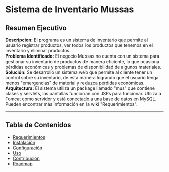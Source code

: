 

<h1>Sistema de Inventario Mussas</h1>

<h2>Resumen Ejecutivo</h2>

<p>
  <strong>Descripcion:</strong> El programa es un sistema de inventario que permite al usuario registrar productos, ver todos los productos que tenemos en el inventario y eliminar productos.<br>
  <strong>Problema Identificado:</strong> El negocio Mussas no cuenta con un sistema para gestionar su inventario de productos de manera eficiente, lo que ocasiona pérdidas económicas y problemas de disponibilidad de algunos materiales.<br>
  <strong>Solución:</strong> Se desarrolló un sistema web que permite al cliente tener un control sobre su inventario, de esta manera logrando que el usuario tenga menos "emergencias" de material y reduzca pérdidas económicas.<br>
  <strong>Arquitectura:</strong> El sistema utiliza un package llamado "mus" que contiene clases y servlets, las pantallas funcionan con JSPs para funcionar. Utiliza a Tomcat como servidor y está conectado a una base de datos en MySQL. Pueden encontrar más información en la wiki "Requerimientos".
</p>

---

<h2>Tabla de Contenidos</h2>

<ul>
  <li><a href="https://github.com/El-Matzxd/Inventario-Mussas1/wiki/Requerimientos">Requerimientos</a></li>
  <li><a href="https://github.com/El-Matzxd/Inventario-Mussas1/wiki/Instalaci%C3%B3n">Instalación</a></li>
  <li><a href="https://github.com/El-Matzxd/Inventario-Mussas1/wiki/Configuraci%C3%B3n">Configuración</a></li>
  <li><a href="https://github.com/El-Matzxd/Inventario-Mussas1/wiki/Uso">Uso</a></li>
  <li><a href="https://github.com/El-Matzxd/Inventario-Mussas1/wiki/Contribuci%C3%B3n">Contribución</a></li>
  <li><a href="https://github.com/El-Matzxd/Inventario-Mussas1/wiki/Roadmap">Roadmap</a></li>
</ul>

